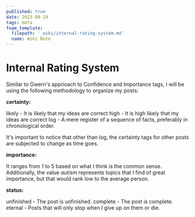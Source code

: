 ```yaml
---
published: true
date: 2023-08-19
tags: meta
foam_template:
  filepath: '_wiki/internal-rating-system.md'
  name: Wiki Note
---
```

# Internal Rating System

Similar to Gwern's apprioach to Confidence and Importance tags, I will be using the following methodology to organize my posts:

**certainty:**

likely - It is likely that my ideas are correct
high -  It is high likely that my ideas are correct
log - A mere register of a sequence of facts, preferably in  chronological order.

It's important to notice that other than log, the certainty tags for other posts are subjected to change as time goes.

**importance:**

It ranges from 1 to 5 based on what I think is the common sense. Additionally, the value *autism* represents topics that I find of great importance, but that would rank low to the average person.

**status:** 

unfinished - The post is unfinished.
complete - The post is complete.
eternal - Posts that will only stop when I give up on them or die.
